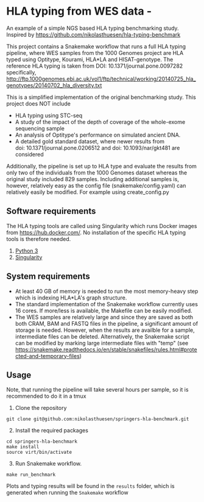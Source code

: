 # HLA typing from WES data - 

An example of a simple NGS based HLA typing benchmarking study. Inspired by https://github.com/nikolasthuesen/hla-typing-benchmark

This project contains a Snakemake workflow that runs a full HLA typing pipeline, where WES samples from the 1000 Genomes project are HLA typed using Optitype, Kourami, HLA*LA and HISAT-genotype. 
The reference HLA typing is taken from DOI: 10.1371/journal.pone.0097282 
specifically, http://ftp.1000genomes.ebi.ac.uk/vol1/ftp/technical/working/20140725_hla_genotypes/20140702_hla_diversity.txt


This is a simplified implementation of the original benchmarking study. This project does NOT include
 - HLA typing using STC-seq
 - A study of the impact of the depth of coverage of the whole-exome sequencing sample
 - An analysis of Optitype's performance on simulated ancient DNA.
 - A detailed gold standard dataset, where newer results from doi: 10.1371/journal.pone.0206512 and doi: 10.1093/nar/gkt481 are considered

Additionally, the pipeline is set up to HLA type and evaluate the results from only two of the individuals from the 1000 Genomes dataset whereas the original study included 829 samples. Including additional samples is, however, relatively easy as the config file (snakemake/config.yaml) can relatively easily be modified. For example using create_config.py


## Software requirements
The HLA typing tools are called using Singularity which runs Docker images from https://hub.docker.com/.
No installation of the specific HLA typing tools is therefore needed.

1. [Python 3](https://www.python.org/)
2. [Singularity](https://docs.sylabs.io/guides/3.0/user-guide/installation.html)


## System requirements
- At least 40 GB of memory is needed to run the most memory-heavy step which is indexing HLA*LA's graph structure.
- The standard implementation of the Snakemake workflow currently uses 16 cores. If more/less is available, the Makefile can be easily modified.
- The WES samples are relatively large and since they are saved as both both CRAM, BAM and FASTQ files in the pipeline, a significant amount of storage is needed. However, when the results are availble for a sample, intermediate files can be deleted. Alternatively, the Snakemake script can be modified by marking large intermediate files with "temp" (see https://snakemake.readthedocs.io/en/stable/snakefiles/rules.html#protected-and-temporary-files)


## Usage

Note, that running the pipeline will take several hours per sample, so it is recommended to do it in a tmux

1. Clone the repository

```
git clone git@github.com:nikolasthuesen/springers-hla-benchmark.git
```

2. Install the required packages

```
cd springers-hla-benchmark
make install
source virt/bin/activate
```

3. Run Snakemake workflow. 

```
make run_benchmark
```

Plots and typing results will be found in the `results` folder, which is generated when running the `Snakemake` workflow





